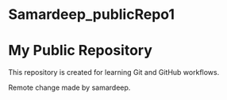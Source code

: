 # Samardeep_publicRepo1
# My Public Repository

This repository is created for learning Git and GitHub workflows.  
  
Remote change made by samardeep.
